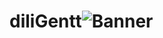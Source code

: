 # diliGentt![Banner](https://user-images.githubusercontent.com/82240898/164141634-eb0506ea-4da1-425e-a5d4-91b00d3ba7af.png)
